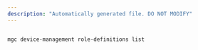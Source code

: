 ```yaml
---
description: "Automatically generated file. DO NOT MODIFY"
---
```


```bash

mgc device-management role-definitions list

```